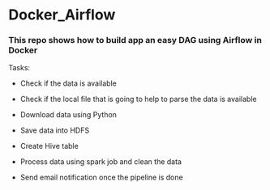 # Docker_Airflow

### This repo shows how to build app an easy DAG using Airflow in Docker

Tasks:

* Check if the data is available

* Check if the local file that is going to help to parse the data is available

* Download data using Python

* Save data into HDFS

* Create Hive table

* Process data using spark job and clean the data

* Send email notification once the pipeline is done


